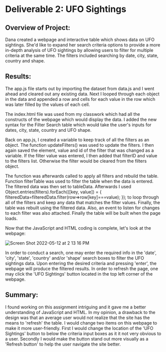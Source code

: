 # Deliverable 2: UFO Sightings

## Overview of Project:

Dana created a webpage and interactive table which shows data on UFO sightings. She'd like to expand her search criteria options to provide a more in-depth analysis of UFO sightings by allowing users to filter for multiple criteria at the same time. The filters included searching by date, city, state, country and shape.

## Results:

The app.js file starts out by importing the dataset from data.js and I went ahead and cleared out any existing data. Next I looped through each object in the data and appended a row and cells for each value in the row which was later filled by the values of each cell. 

The index.html file was used from my classwork which had all the constructs of the webpage which would display the data. I added the new syntax for the Filter Search table which would take the user's inputs for dates, city, state, country and UFO shape. 

Back on app.js, I created a variable to keep track of all the filters as an object. The function updateFilters() was used to update the filters. I then again saved the element, value and id of the filter that was changed as a variable. If the filter value was entered, I then added that filterID and value to the filters list. Otherwise the filter would be cleared from the filters object.

The function was afterwards called to apply all filters and rebuild the table. Function filterTable was used to filter the table when the data is entered. The filtered data was then set to tableData. Afterwards I used 
Object.entries(filters).forEach(([key, value]) = { 
filteredData=filteredData.filter(row=>row[key]===value);
});
to loop through all of the filters and keep any data that matches the filter values. Finally, the table was rebuilt using the filtered data. Also, an event to listen for changes to each filter was also attached. Finally the table will be built when the page loads. 

Now that the JavaScript and HTML coding is complete, let's look at the webpage:

![Screen Shot 2022-05-12 at 2 13 16 PM](https://user-images.githubusercontent.com/95712234/168141444-26310e02-a25d-46ba-a223-34ec811e4181.png)


In order to conduct a search, one may enter the required info in the 'date', 'city', 'state', 'country' and/or 'shape' search boxes to filter the  UFO sightings data. Upon entering the desired criteria and pressing 'enter', the webpage will produce the filtered results. In order to refresh the page, one may click the 'UFO Sightings' button located in the top left corner of the webpage.


## Summary:

I found working on this assignment intriguing and it gave me a better understanding of JavaScript and HTML. In my opinion, a drawback to the design was that an average user would not realize that the site has the means to 'refresh' the table. I would change two items on this webpage to make it more user-friendly. First I would change the location of the 'UFO Sightings' button to below the criteria input boxes as it it not very obvious to a user. Secondly I would make the button stand out more visually as a 'Refresh button' to help the user navigate the site better.


